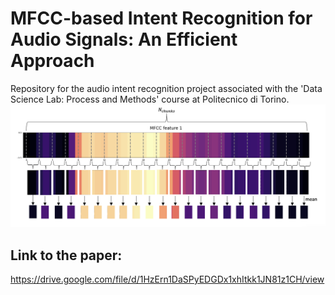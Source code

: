 # MFCC-based Intent Recognition for Audio Signals: An Efficient Approach
Repository for the audio intent recognition project associated with the 'Data Science Lab: Process and Methods' course at Politecnico di Torino.
![img.png](images/mffc_chunks.png)
## Link to the paper:
https://drive.google.com/file/d/1HzErn1DaSPyEDGDx1xhItkk1JN81z1CH/view